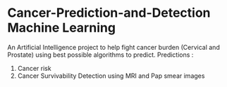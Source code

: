 # Cancer-Prediction-and-Detection Machine Learning
An Artificial Intelligence project to help fight cancer burden (Cervical and Prostate) using best possible algorithms to predict. Predictions : 
1. Cancer risk  
2. Cancer Survivability 
Detection using MRI and Pap smear images 
